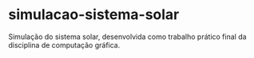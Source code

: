 # simulacao-sistema-solar
Simulação do sistema solar, desenvolvida como trabalho prático final da disciplina de computação gráfica.
